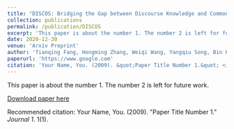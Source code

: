 ```yaml
---
title: "DISCOS: Bridging the Gap between Discourse Knowledge and Commonsense Knowledge"
collection: publications
permalink: /publication/DISCOS
excerpt: 'This paper is about the number 1. The number 2 is left for future work.'
date: 2020-12-30
venue: 'Arxiv Preprint'
author: 'Tianqing Fang, Hongming Zhang, Weiqi Wang, Yangqiu Song, Bin Hu'
paperurl: 'https://www.google.com'
citation: 'Your Name, You. (2009). &quot;Paper Title Number 1.&quot; <i>Journal 1</i>. 1(1).'
---
```

This paper is about the number 1. The number 2 is left for future work.

[Download paper here](http://academicpages.github.io/files/paper1.pdf)

Recommended citation: Your Name, You. (2009). "Paper Title Number 1." <i>Journal 1</i>. 1(1).